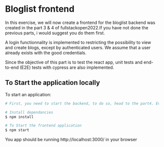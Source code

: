 # Bloglist frontend

In this exercise, we will now create a frontend for the bloglist backend was created in the part 3 & 4 of fullstackopen2022.If you have not done the previous parts, i would suggest you do them first.

A login functionnality is implemented to restricting the possibility to view and create blogs, except by authenticated users. We assume that a user already exists with the good credentials.

Since the objective of this part is to test the react app, unit tests and end-to-end (E2E) tests with cypress are also implemented.

## To Start the application locally

To start an application:
```bash
# First, you need to start the backend, to do so, head to the part4. Everything is explained in the course

# Install dependancies
$ npm install

# To Start the frontend application
$ npm start
```
You app should be running http://localhost:3000/ in your browser
